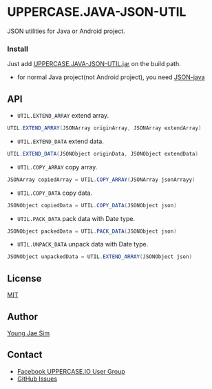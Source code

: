 # UPPERCASE.JAVA-JSON-UTIL
JSON utilities for Java or Android project.

### Install
Just add [UPPERCASE.JAVA-JSON-UTIL.jar](https://github.com/Hanul/UPPERCASE.JAVA-JSON-UTIL/raw/master/UPPERCASE.JAVA-JSON-UTIL.jar) on the build path.
* for normal Java project(not Android project), you need [JSON-java](https://github.com/douglascrockford/JSON-java)

## API
* `UTIL.EXTEND_ARRAY` extend array.
```Java
UTIL.EXTEND_ARRAY(JSONArray originArray, JSONArray extendArray)
```
* `UTIL.EXTEND_DATA` extend data.
```Java
UTIL.EXTEND_DATA(JSONObject originData, JSONObject extendData)
```
* `UTIL.COPY_ARRAY` copy array.
```Java
JSONArray copiedArray = UTIL.COPY_ARRAY(JSONArray jsonArrayy)
```
* `UTIL.COPY_DATA` copy data.
```Java
JSONObject copiedData = UTIL.COPY_DATA(JSONObject json)
```
* `UTIL.PACK_DATA` pack data with Date type.
```Java
JSONObject packedData = UTIL.PACK_DATA(JSONObject json)
```
* `UTIL.UNPACK_DATA` unpack data with Date type.
```Java
JSONObject unpackedData = UTIL.EXTEND_ARRAY(JSONObject json)
```

## License
[MIT](LICENSE)

## Author
[Young Jae Sim](https://github.com/Hanul)

## Contact
* [Facebook UPPERCASE.IO User Group](https://www.facebook.com/groups/uppercase/)
* [GitHub Issues](https://github.com/Hanul/UPPERCASE.JAVA-JSON-UTIL/issues)
